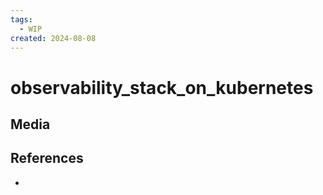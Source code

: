 ```yaml
---
tags:
  - WIP
created: 2024-08-08
---
```


# observability_stack_on_kubernetes

## Media

## References

- 
